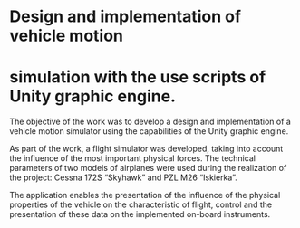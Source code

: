 # Design and implementation of vehicle motion 
# simulation with the use scripts of Unity graphic engine.

 The objective of the work was to develop a design and implementation 
of a vehicle motion simulator using the capabilities of the Unity graphic engine. 

As part of the work, a flight simulator was developed, 
taking into account the influence of the most important physical forces. 
The technical parameters of two models of airplanes were used during the 
realization of the project: Cessna 172S “Skyhawk” and PZL M26 “Iskierka”.  

The application enables the presentation of the influence of the physical 
properties of the vehicle on the characteristic of flight, 
control and the presentation of these data on the 
implemented on-board instruments. 
